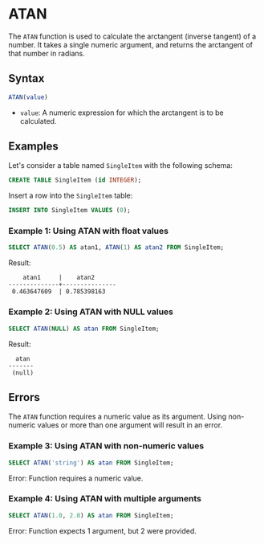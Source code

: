 # ATAN

The `ATAN` function is used to calculate the arctangent (inverse tangent) of a number. It takes a single numeric argument, and returns the arctangent of that number in radians.

## Syntax

```sql
ATAN(value)
```

- `value`: A numeric expression for which the arctangent is to be calculated.

## Examples

Let's consider a table named `SingleItem` with the following schema:

```sql
CREATE TABLE SingleItem (id INTEGER);
```

Insert a row into the `SingleItem` table:

```sql
INSERT INTO SingleItem VALUES (0);
```

### Example 1: Using ATAN with float values

```sql
SELECT ATAN(0.5) AS atan1, ATAN(1) AS atan2 FROM SingleItem;
```

Result:

```
    atan1     |    atan2
--------------+---------------
 0.463647609  | 0.785398163
```

### Example 2: Using ATAN with NULL values

```sql
SELECT ATAN(NULL) AS atan FROM SingleItem;
```

Result:

```
  atan
-------
 (null)
```

## Errors

The `ATAN` function requires a numeric value as its argument. Using non-numeric values or more than one argument will result in an error.

### Example 3: Using ATAN with non-numeric values

```sql
SELECT ATAN('string') AS atan FROM SingleItem;
```

Error: Function requires a numeric value.

### Example 4: Using ATAN with multiple arguments

```sql
SELECT ATAN(1.0, 2.0) AS atan FROM SingleItem;
```

Error: Function expects 1 argument, but 2 were provided.